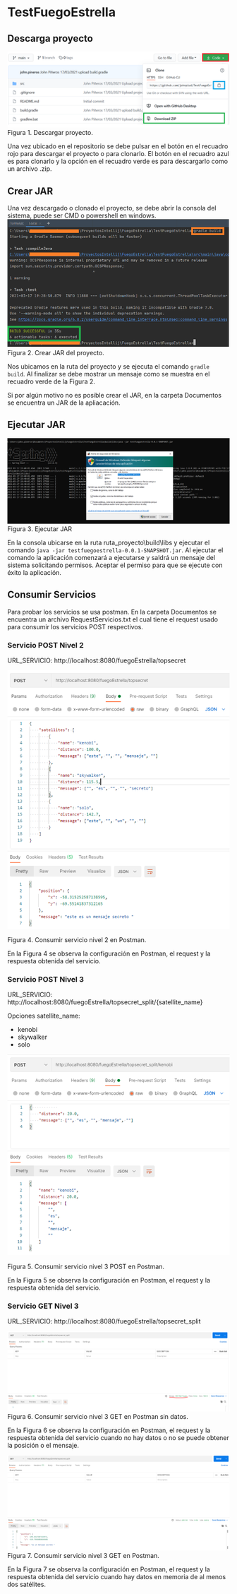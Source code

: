 # TestFuegoEstrella
## Descarga proyecto
![Con titulo](Documentos/Descargar.png "titulo")
Figura 1. Descargar proyecto.

Una vez ubicado en el repositorio se debe pulsar en el botón en el recuadro rojo para descargar el proyecto o para clonarlo.
El botón en el recuadro azul es para clonarlo y la opción en el recuadro verde es para descargarlo como un archivo .zip.

## Crear JAR
Una vez descargado o clonado el proyecto, se debe abrir la consola del sistema, puede ser CMD o powershell en windows.
![Con titulo](Documentos/EjecutarBuild.png "titulo")
Figura 2. Crear JAR del proyecto.

Nos ubicamos en la ruta del proyecto y se ejecuta el comando `gradle build`. Al finalizar se debe mostrar un mensaje como se muestra en el recuadro verde de la Figura 2.

Si por algún motivo no es posible crear el JAR, en la carpeta Documentos se encuentra un JAR de la apliacación.

## Ejecutar JAR
![Con titulo](Documentos/EjecutarJar.PNG "titulo")
Figura 3. Ejecutar JAR

En la consola ubicarse en la ruta ruta_proyecto\build\libs y ejecutar el comando `java -jar testfuegoestrella-0.0.1-SNAPSHOT.jar`. Al ejecutar el comando la aplicación comenzará a ejecutarse y saldrá un mensaje del sistema solicitando permisos. Aceptar el permiso para que se ejecute con éxito la aplicación.

## Consumir Servicios
Para probar los servicios se usa postman. En la carpeta Documentos se encuentra un archivo RequestServicios.txt el cual tiene el request usado para consumir los servicios POST respectivos.

### Servicio POST Nivel 2
URL_SERVICIO: http://localhost:8080/fuegoEstrella/topsecret

![Con titulo](Documentos/ConsumirServicioNivel2.PNG "titulo")

Figura 4. Consumir servicio nivel 2 en Postman.

En la Figura 4 se observa la configuración en Postman, el request y la respuesta obtenida del servicio.

### Servicio POST Nivel 3
URL_SERVICIO: http://localhost:8080/fuegoEstrella/topsecret_split/{satellite_name}

Opciones satellite_name:
- kenobi
- skywalker
- solo

![Con titulo](Documentos/ConsumirServicioNivel3Post.PNG "titulo")

Figura 5. Consumir servicio nivel 3 POST en Postman.

En la Figura 5 se observa la configuración en Postman, el request y la respuesta obtenida del servicio.

### Servicio GET Nivel 3
URL_SERVICIO: http://localhost:8080/fuegoEstrella/topsecret_split

![Con titulo](Documentos/ConsumirServicioNivel3Get1.PNG "titulo")
Figura 6. Consumir servicio nivel 3 GET en Postman sin datos.

En la Figura 6 se observa la configuración en Postman, el request y la respuesta obtenida del servicio cuando no hay datos o no se puede obtener la posición o el mensaje.

![Con titulo](Documentos/ConsumirServicioNivel3GetOk.PNG "titulo")
Figura 7. Consumir servicio nivel 3 GET en Postman.

En la Figura 7 se observa la configuración en Postman, el request y la respuesta obtenida del servicio cuando hay datos en memoria de al menos dos satélites.
 
